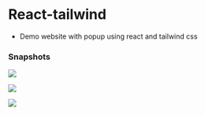 # React-tailwind
- Demo website with popup using react and tailwind css
### Snapshots
  ![](snaps/2.PNG)
 
  ![](snaps/1.PNG)
 
  ![](snaps/4.PNG)
